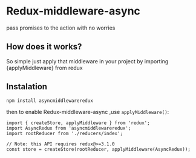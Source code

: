 # Redux-middleware-async
pass promises to the action with no worries 
## How does it works?
So simple just apply that middleware in your project by importing {applyMiddleware} from redux

## Instalation
```
npm install asyncmiddlewareredux
```
then to enable Redux-middleware-async ,use ```applyMiddleware()```:
```
import { createStore, applyMiddleware } from 'redux';
import AsyncRedux from 'asyncmiddlewareredux';
import rootReducer from './reducers/index';

// Note: this API requires redux@>=3.1.0
const store = createStore(rootReducer, applyMiddleware(AsyncRedux));
```
